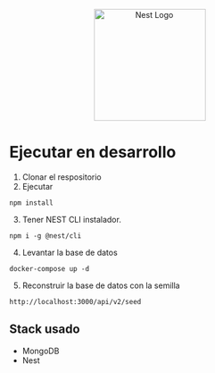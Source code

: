 <p align="center">
  <a href="http://nestjs.com/" target="blank"><img src="https://nestjs.com/img/logo-small.svg" width="200" alt="Nest Logo" /></a>
</p>

# Ejecutar en desarrollo
1. Clonar el respositorio
2. Ejecutar

```
npm install
```

3. Tener NEST CLI instalador.
```
npm i -g @nest/cli
```

4. Levantar la base de datos
```
docker-compose up -d
```

5. Reconstruir la base de datos con la semilla
```
http://localhost:3000/api/v2/seed
```

## Stack usado
* MongoDB
* Nest
